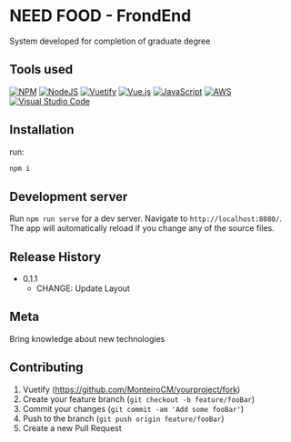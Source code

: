 # NEED FOOD - FrondEnd 

System developed for completion of graduate degree

## Tools used

[![NPM][npm-image]][npm-url]
[![NodeJS][nodejs-image]][nodejs-url]
[![Vuetify][Vuetify-image]][Vuetify-url]
[![Vue.js][Vuejs-image]][Vuejs-url]
[![JavaScript][JavaScript-image]][JavaScript-url]
[![AWS][AWS-image]][AWS-url]
[![Visual Studio Code][VisualStudioCode-image]][VisualStudioCode-url]


## Installation

run:

```sh
npm i
```

## Development server 

Run `npm run serve` for a dev server. Navigate to `http://localhost:8080/`. The app will automatically reload if you change any of the source files.

## Release History

* 0.1.1
    * CHANGE: Update Layout


## Meta

Bring knowledge about new technologies

## Contributing

1. Vuetify (<https://github.com/MonteiroCM/yourproject/fork>)
2. Create your feature branch (`git checkout -b feature/fooBar`)
3. Commit your changes (`git commit -am 'Add some fooBar'`)
4. Push to the branch (`git push origin feature/fooBar`)
5. Create a new Pull Request

<!-- Markdown link & img dfn's -->
[npm-image]: https://img.shields.io/badge/NPM-%23000000.svg?style=for-the-badge&logo=npm&logoColor=white
[nodejs-image]: https://img.shields.io/badge/node.js-6DA55F?style=for-the-badge&logo=node.js&logoColor=white
[Vuetify-image]: https://img.shields.io/badge/Vuetify-1867C0?style=for-the-badge&logo=vuetify&logoColor=AEDDFF
[Vuejs-image]:https://img.shields.io/badge/vuejs-%2335495e.svg?style=for-the-badge&logo=vuedotjs&logoColor=%234FC08D
[JavaScript-image]: https://img.shields.io/badge/javascript-%23323330.svg?style=for-the-badge&logo=javascript&logoColor=%23F7DF1E
[AWS-image]: https://img.shields.io/badge/AWS-%23FF9900.svg?style=for-the-badge&logo=amazon-aws&logoColor=white
[VisualStudioCode-image]: https://img.shields.io/badge/Visual%20Studio%20Code-0078d7.svg?style=for-the-badge&logo=visual-studio-code&logoColor=white

[npm-url]:https://www.npmjs.com/package/datadog-metrics
[nodejs-url]:https://nodejs.org/en/
[Vuetify-url]:https://vuetifyjs.com/en/
[Vuejs-url]:https://vuejs.org/
[JavaScript-url]:https://developer.mozilla.org/pt-BR/docs/Web/JavaScript
[AWS-url]:https://aws.amazon.com/
[VisualStudioCode-url]:https://code.visualstudio.com/
